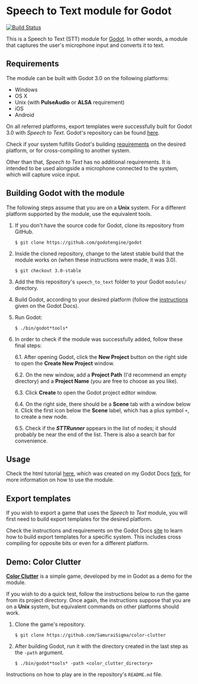 Speech to Text module for Godot
===============================

[![Build Status](https://travis-ci.org/SamuraiSigma/speech-to-text.svg?branch=master)](https://travis-ci.org/SamuraiSigma/speech-to-text)

This is a Speech to Text (STT) module for [Godot][godot]. In other words, a module
that captures the user's microphone input and converts it to text.

[godot]: https://godotengine.org "Godot site"


Requirements
------------

The module can be built with Godot 3.0 on the following platforms:

- Windows
- OS X
- Unix (with **PulseAudio** or **ALSA** requirement)
- iOS
- Android

On all referred platforms, export templates were successfully built for Godot 3.0
with *Speech to Text*. Godot's repository can be found [here][godotRepo].

Check if your system fulfills Godot's building [requirements][compilingReq] on the
desired platform, or for cross-compiling to another system.

Other than that, *Speech to Text* has no additional requirements. It is intended to
be used alongside a microphone connected to the system, which will capture voice
input.

[compilingReq]: http://docs.godotengine.org/en/3.0/development/compiling/index.html "Compiling Requirements"
[godotRepo]: https://github.com/godotengine/godot "Godot repository"


Building Godot with the module
--------------------------------

The following steps assume that you are on a **Unix** system. For a different
platform supported by the module, use the equivalent tools.

1. If you don't have the source code for Godot, clone its repository from GitHub.

       $ git clone https://github.com/godotengine/godot

2. Inside the cloned repository, change to the latest stable build that the module
   works on (when these instructions were made, it was 3.0).

       $ git checkout 3.0-stable

3. Add the this repository's `speech_to_text` folder to your Godot `modules/`
   directory.

4. Build Godot, according to your desired platform (follow the
   [instructions][howToBuild] given on the Godot Docs).

5. Run Godot:

       $ ./bin/godot*tools*

6. In order to check if the module was successfully added, follow these final steps:

   6.1. After opening Godot, click the **New Project** button on the right side to
        open the **Create New Project** window.

   6.2. On the new window, add a **Project Path** (I'd recommend an empty directory)
        and a **Project Name** (you are free to choose as you like).

   6.3. Click **Create** to open the Godot project editor window.

   6.4. On the right side, there should be a **Scene** tab with a window below it.
        Click the first icon below the **Scene** label, which has a plus symbol `+`,
        to create a new node.

   6.5. Check if the ***STTRunner*** appears in the list of nodes; it should probably
        be near the end of the list. There is also a search bar for convenience.

[howToBuild]: http://docs.godotengine.org/en/3.0/development/compiling/index.html "How to build Godot"


Usage
-----

Check the html tutorial [here][sttTutorial], which was created on my Godot Docs
[fork][godotDocsFork], for more information on how to use the module.

[sttTutorial]: https://samuraisigma.github.io/godot-docs/doc/community/tutorials/misc/speech_to_text.html "Speech to Text module tutorial"
[godotDocsFork]: https://github.com/SamuraiSigma/godot-docs "My Godot Docs fork"


Export templates
----------------

If you wish to export a game that uses the *Speech to Text* module, you will first
need to build export templates for the desired platform.

Check the instructions and requirements on the Godot Docs [site][exportTemplates] to
learn how to build export templates for a specific system. This includes cross
compiling for opposite bits or even for a different platform.

[exportTemplates]: http://docs.godotengine.org/en/3.0/development/compiling/index.html "Building export templates"


Demo: Color Clutter
-------------------

[**Color Clutter**][colorClutterRepo] is a simple game, developed by me in Godot as
a demo for the module.

If you wish to do a quick test, follow the instructions below to run the game from
its project directory. Once again, the instructions suppose that you are on a
**Unix** system, but equivalent commands on other platforms should work.

1. Clone the game's repository.

       $ git clone https://github.com/SamuraiSigma/color-clutter

2. After building Godot, run it with the directory created in the last step as the
   `-path` argument.

       $ ./bin/godot*tools* -path <color_clutter_directory>

Instructions on how to play are in the repository's `README.md` file.

[colorClutterRepo]: https://github.com/SamuraiSigma/color-clutter "Color Clutter repository"
